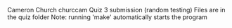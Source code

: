 Cameron Church churccam
Quiz 3 submission (random testing)
Files are in the quiz folder
Note: running 'make' automatically starts the program 
